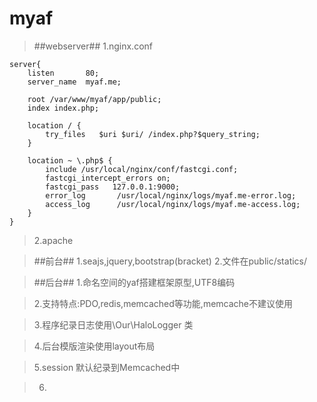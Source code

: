 # myaf #
>##webserver##
>1.nginx.conf

    server{
        listen       80;
        server_name  myaf.me;
    
        root /var/www/myaf/app/public;
        index index.php;
    
        location / {
            try_files   $uri $uri/ /index.php?$query_string;
        }
    
        location ~ \.php$ {
            include /usr/local/nginx/conf/fastcgi.conf;
            fastcgi_intercept_errors on;
            fastcgi_pass   127.0.0.1:9000;
            error_log       /usr/local/nginx/logs/myaf.me-error.log;
            access_log      /usr/local/nginx/logs/myaf.me-access.log;
        }
    }


>2.apache

>##前台##
> 1.seajs,jquery,bootstrap(bracket)
> 2.文件在public/statics/

>##后台##
>1.命名空间的yaf搭建框架原型,UTF8编码

>2.支持特点:PDO,redis,memcached等功能,memcache不建议使用

>3.程序纪录日志使用\Our\HaloLogger 类

>4.后台模版渲染使用layout布局

>5.session 默认纪录到Memcached中

>6.

